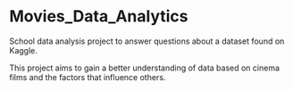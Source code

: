 # Movies_Data_Analytics
School data analysis project to answer questions about a dataset found on Kaggle.

This project aims to gain a better understanding of data based on cinema films and the factors that influence others.
